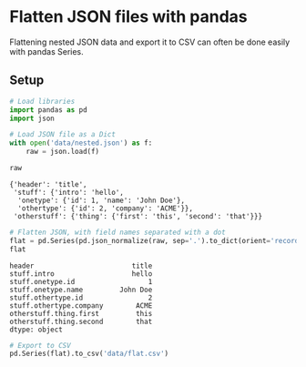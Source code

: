 # Flatten JSON files with pandas

Flattening nested JSON data and export it to CSV can often be done easily with pandas Series.

## Setup


```python
# Load libraries
import pandas as pd
import json
```


```python
# Load JSON file as a Dict
with open('data/nested.json') as f:
    raw = json.load(f)

raw
```




    {'header': 'title',
     'stuff': {'intro': 'hello',
      'onetype': {'id': 1, 'name': 'John Doe'},
      'othertype': {'id': 2, 'company': 'ACME'}},
     'otherstuff': {'thing': {'first': 'this', 'second': 'that'}}}




```python
# Flatten JSON, with field names separated with a dot
flat = pd.Series(pd.json_normalize(raw, sep='.').to_dict(orient='records')[0])
flat
```




    header                        title
    stuff.intro                   hello
    stuff.onetype.id                  1
    stuff.onetype.name         John Doe
    stuff.othertype.id                2
    stuff.othertype.company        ACME
    otherstuff.thing.first         this
    otherstuff.thing.second        that
    dtype: object




```python
# Export to CSV
pd.Series(flat).to_csv('data/flat.csv')
```
